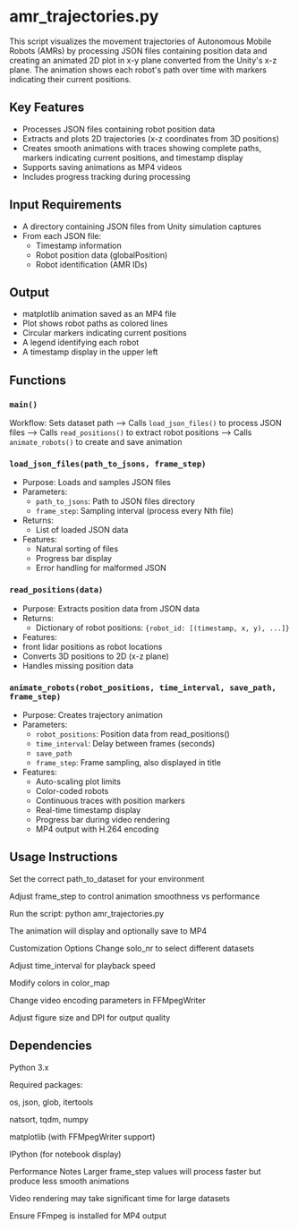 # amr_trajectories.py
This script visualizes the movement trajectories of Autonomous Mobile Robots (AMRs) by processing JSON files containing position data and creating an animated 2D plot in x-y plane converted from the Unity's x-z plane. The animation shows each robot's path over time with markers indicating their current positions.

## Key Features
* Processes JSON files containing robot position data
* Extracts and plots 2D trajectories (x-z coordinates from 3D positions)
* Creates smooth animations with traces showing complete paths, markers indicating current positions, and timestamp display
* Supports saving animations as MP4 videos
* Includes progress tracking during processing

## Input Requirements
- A directory containing JSON files from Unity simulation captures
- From each JSON file:
  - Timestamp information
  - Robot position data (globalPosition)
  - Robot identification (AMR IDs)

## Output
- matplotlib animation saved as an MP4 file
- Plot shows robot paths as colored lines
- Circular markers indicating current positions
- A legend identifying each robot
- A timestamp display in the upper left

## Functions
### `main()`

Workflow: Sets dataset path --> Calls `load_json_files()` to process JSON files --> Calls `read_positions()` to extract robot positions --> Calls `animate_robots()` to create and save animation

### `load_json_files(path_to_jsons, frame_step)`
- Purpose: Loads and samples JSON files
- Parameters:
  - `path_to_jsons`: Path to JSON files directory
  - `frame_step`: Sampling interval (process every Nth file)
- Returns:
  - List of loaded JSON data
- Features:
  - Natural sorting of files
  - Progress bar display
  - Error handling for malformed JSON

### `read_positions(data)`
- Purpose: Extracts position data from JSON data
- Returns:
  - Dictionary of robot positions: `{robot_id: [(timestamp, x, y), ...]}`
-  Features:
  - front lidar positions as robot locations
  - Converts 3D positions to 2D (x-z plane)
  - Handles missing position data

### `animate_robots(robot_positions, time_interval, save_path, frame_step)`
- Purpose: Creates trajectory animation
- Parameters:
  - `robot_positions`: Position data from read_positions()
  - `time_interval`: Delay between frames (seconds)
  - `save_path`
  - `frame_step`: Frame sampling, also displayed in title
- Features:
  - Auto-scaling plot limits
  - Color-coded robots
  - Continuous traces with position markers
  - Real-time timestamp display
  - Progress bar during video rendering
  - MP4 output with H.264 encoding

## Usage Instructions
Set the correct path_to_dataset for your environment

Adjust frame_step to control animation smoothness vs performance

Run the script: python amr_trajectories.py

The animation will display and optionally save to MP4

Customization Options
Change solo_nr to select different datasets

Adjust time_interval for playback speed

Modify colors in color_map

Change video encoding parameters in FFMpegWriter

Adjust figure size and DPI for output quality

## Dependencies
Python 3.x

Required packages:

os, json, glob, itertools

natsort, tqdm, numpy

matplotlib (with FFMpegWriter support)

IPython (for notebook display)



Performance Notes
Larger frame_step values will process faster but produce less smooth animations

Video rendering may take significant time for large datasets

Ensure FFmpeg is installed for MP4 output

